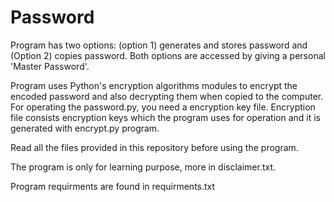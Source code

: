 # Password

Program has two options: (option 1) generates and stores password and (Option 2) copies password. Both options are accessed by giving a personal 'Master Password'.

Program uses Python's encryption algorithms modules to encrypt the encoded password and also decrypting them when copied to the computer. For operating the password.py, you need a encryption key file. Encryption file consists encryption keys which the program uses for operation and it is generated with encrypt.py program.

Read all the files provided in this repository before using the program.

The program is only for learning purpose, more in disclaimer.txt.

Program requirments are found in requirments.txt
